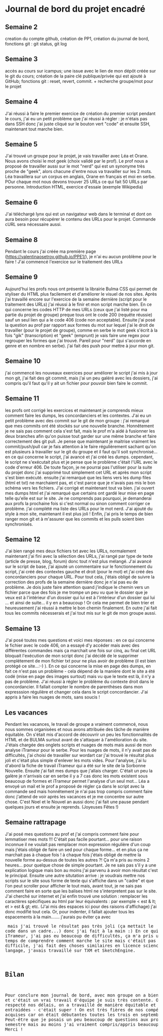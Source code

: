 # Journal de bord du projet encadré
## Semaine 2
creation du compte github, création de PP1, création du journal de bord, fonctions git : git status, git log 

## Semaine 3
accès au cours sur icampus; une issue avec le lien de mon dépôt créée sur le git du cours; création de la paire clé publique/privée qui est ajouté à GitHub; fonctions git : reset, revert, commit. + recherche groupe/mot pour le projet

## Semaine 4
J'ai réussi à faire le premier exercice de création du premier script pendant le cours, j'ai eu un petit problème que j'ai réussi à régler : je n'étais pas dans SSH donc j'ai juste cliqué sur le bouton vert "code" et ensuite SSH, maintenant tout marche bien.

## Semaine 5
J'ai trouvé un groupe pour le projet, je vais travailler avec Léa et Orane. 
Nous avons choisi le mot geek (choix validé par le prof). Le prof nous a proposé de travailler aussi sur le mot "nerd" qui est un synonyme très proche de "geek", alors chacune d'entre nous va travailler sur les 2 mots. Léa travaillera sur un corpus en anglais, Orane en français et moi en serbe. POur chaque mot nous devons trouver 25 URLs ce qui fait 50 URLs par personne.
Introduction HTML, exercice d'essaie (exemple Wikipedia)

## Semaine 6
J'ai téléchargé lynx qui est un navigateur web dans le terminal et dont on aura besoin pour récupérer le contenu des URLs pour le projet. Commande cURL sera nécessaire aussi.

## Semaine 8
Pendant le cours j'ai créée ma première page (https://valentinaosetrov.github.io/PPE1/), je n'ai eu aucun problème pour le faire !
J'ai commencé l'exercice sur le traitement des URLs

## Semaine 9
Aujourd'hui les profs nous ont présenté la librairie Bulma CSS qui permet de styliser du HTML plus facilement et d'améliorer le visuel de nos sites.
Après j'ai travaillé encore sur l'exercice de la semaine dernière (script pour le traitement des URLs) j'ai réussi à le finir et mon script marche bien.  En ce qui concerne les codes HTTP de mes URLs (ceux que j'ai listé pour ma partie du projet de groupe) preque tous ont le code 200 (requête réussie) sauf un seul lien qui a le code 406 (code non acceptable). Ensuite j'ai posé la question au prof par rapport aux formes du mot sur lequel j'ai le droit de travailler (pour le projet de groupe), comme en serbe le mot geek s'écrit à la fois "gik" (transcription) et "geek" (emprunt) je vais faire une regex pour regrouper les formes que j'ai trouvé. Pareil pour "nerd" (qui s'accorde en genre et en nombre en serbe).
j'ai fait des push pour mettre à jour mon git.

## Semaine 10
j'ai commencé les nouveaux exercices pour améliorer le script
j'ai mis à jour mon git, j'ai fait des git commit, mais j'ai un peu galéré avec les dossiers, j'ai compris qu'il faut qu'il y ait un fichier pour pouvoir bien faire le commit. 

## Semaine 11
les profs ont corrigé les exercices et maintenant je comprends mieux comment faire les dumps, les concordanciers et les contextes.
J'ai eu un petit problème avec des commit sur le git de mon groupe : j'ai remarqué que mes commits ont été stockés sur une nouvelle branche. Honnêtement je ne sais pas comment cela s'est fait, mais le prof m'a aidé à fusionner les deux branches afin qu'on puisse tout garder sur une même branche et faire correctement des git pull. Je pense que maintenant je maitrise vraiment les commit/push/pull car je fais attention à le faire régulièrement sachant qu'on est plusieurs à travailler sur le git du groupe et il faut qu'il soit synchronisé...
en ce qui concerne le script, j'ai avancé et j'ai créé les dumps. cependant, le script ne s'exécutait plus et je pense que le problème c'était l'URL avec le code d'erreur 406. De toute façon, je ne pourrai pas l'utiliser pour la suite du projet donc j'ai supprimé tout simplement cet URL et après mon script s'est bien exécuté. ensuite j'ai remarqué que les liens vers les dump files (html et txt) ne marchaient pas, et c'est parce que je n'avais pas mis le bon schéma vers les fichiers. J'ai corrigé et maintenant tout va bien.
j'ai ouvert mes dumps html et j'ai remarqué que certains ont gardé leur mise en page telle qu'elle est sur le site. Je ne comprends pas pourquoi, je demanderai aux profs la prochaine fois si c'est normal ou sinon comment corriger ce problème.
j'ai complété ma liste des URLs pour le mot nerd. J'ai ajouté du style à mon site, maintenant il est plus joli ! 
Enfin, j'ai pris le temps de bien ranger mon git et à m'assurer que les commits et les pulls soient bien synchronisés.

## Semaine 12
J'ai bien rangé mes deux fichiers txt avec les URLs, normalement maintenant j'ai fini avec la sélection des URLs, j'ai rangé par type de texte (article de presse, blog, forum) donc tout n'est plus mélangé.
J'ai avancé sur le script de base, j'ai ajouté un commentaire sur le fonctionnement du script, j'ai créé des contextes gauche et droit (pour le mot) et j'ai créé des concordanciers pour chaque URL. Pour tout cela, j'étais obligé de suivre la correction des profs de la semaine dernière donc je n'ai pas eu de problème. Je dois juste faire attention quand j'indique le chemin vers un fichier parce que des fois je me trompe un peu vu que le dossier que je veux est à l'intérieur d'un dossier qui lui est à l'intérieur d'un dossier qui lui ... et ainsi de suite... il y en a beaucoup ! Or cela me permet de bien trier et heureusement j'ai réussi à mettre le bon chemin finalement. En outre j'ai fait tous les commits nécesserais et j'ai tout mis sur le git de mon groupe aussi.

## Semaine 13
J'ai posé toutes mes questions et voici mes réponses : en ce qui concerne le fichier avec le code 406, on a essayé d'y accéder mais avec des différentes commandes mais ça marchait une fois sur cinq, au final cet URL bloquait l'exécution de mon script donc j'ai décidé de le supprimer complétement de mon fichier txt pour ne plus avoir de problème (il est bien protégé ce site...:-) ).  En ce qui concerne la mise en page des dumps, en  fait ce n'est pas un problème - cela dépend de la manière dont le site a été codé (mise en page des images surtout) mais vu que le texte est là, il n'y a pas de problème.  J'ai réussi à régler le problème du contexte droit dans le concordancier. Il fallait compter le nombre de parenthèses dans mon expresssion régulière et changer cela dans le script concordancier. J'ai appris à faire les nuages de mots, sans soucis !

## Les vacances
Pendant les vacances, le travail de groupe a vraiment commencé, nous nous sommes organisées et nous avons attribuée des tâche de manière équitable. On s'était mis d'accord de découvrir un peu les fonctionnalités de HTML et de BULMA surtout avant de s'attaquer à l'amélioration du site. J'étais chargée des onglets scripts et nuages de mots mais aussi de mon analyse iTrameur pour le serbe. Pour les nuages de mots, il n'y avait pas de difficultés, j'ai choisi de travailler sur wordart car j'ai trouvé le résultat plus joli et c'était plus simple d'enlever les mots vides. Pour l'analyse, j'ai lu d'abord la fiche de travail iTrameur qui a été sur le site de la Sorbonne Nouvelle. Ensuite j'ai fait mes dumps que j'allais charger. C'était un peu la galère je n'arrivais car en serbe il y a 7 cas donc les mots existent sous beaucoup de formes et iTrameur permet l'analyse d'un seul mot... Léa a envoyé un mail et le prof a proposé de régler ça dans le script avec la commande sed mais honnêtement je n'ai pas trop compris comment faire donc j'attend de voir après les vacances et je me concentre sur autre chose. C'est Noel et le Nouvel an aussi donc j'ai fait une pause pendant quelques jours et ensuite je reprends. (Joyeuses Fêtes !)

## Semaine rattrapage
J'ai posé mes questions au prof et j'ai compris comment faire pour lemmatiser mes mots !!! C'était pas facile pourtant... pour une raison inconnue il ne voulait pas remplacer mon expression régulière d'un coup mais j'étais obligé de faire un sed pour chaque forme... et en plus ça ne marchait pas à chaque fois ! à chaque fois j'étais obligé de mettre la nouvelle forme au-dessus de toutes les autres ?! Ça m'a pris au moins 2 heures... pour quelque chose de simple pourtant. Je ne sais pas s'il y a une explication logique mais bon au moins j'ai parvenu à avoir mon résultat c'est le principal. Ensuite une autre situtation arrive : je voudrais mettre nos scripts sur le site sous forme de texte qui s'affiche dans un "cadre" et que l'on peut scroller pour afficher le tout mais, avant tout, je ne sais pas comment faire en sorte que les balises html ne s'interpretent pas sur le site. J'ai cherché sur internet et j'ai enfin trouvé une solution : remplacer les caractères spécifiques au html par leur équivalents : par exemple < est & lt; et > est & gt; etc. (J'ai mis des espaces ici pour des raisons d'affichage) j'ai donc modifié tout cela. Or, pour indenter, il fallait ajouter tous les espacements à la main....... j'aurais pu éviter ça avec <pre> mais j'ai trouvé le résultat pas très joli (ça mettait le code dans un cadre...) donc j'ai fait à la main :) 
En ce qui concerne iTrameur, j'ai pas eu beaucoup de difficultés, ça m'a pris un peu de temps de comprendre comment marche le site mais c'était pas spécialement difficile, j'ai fait des choses similaires en licence sciences du langage, j'avais travaillé sur TXM et SketchEngine.

## Bilan
Pour conclure mon journal de bord, avec mon groupe on a bien avancé et c'était un vrai travail d'équipe je suis très contente. On a toutes respecté nos délais, on a travaillé de manière équitable et on s'est entraidées - c'était super ! On est très fières de nos compétences acquises car on était débutantes toutes les trois en septembre. Peut-être que je posais un peu beaucoup de questions aux profs durant le semestre mais au moins j'ai vraiment compris/appris beaucoup de choses ! Merci !
